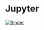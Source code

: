 # Jupyter
[![Binder](https://mybinder.org/badge_logo.svg)](https://mybinder.org/v2/gh/Blackercake/Jupyter/71a7203cee226275e7f8f8ead3f0d4b1a5c5b835?filepath=Main2.ipynb)
